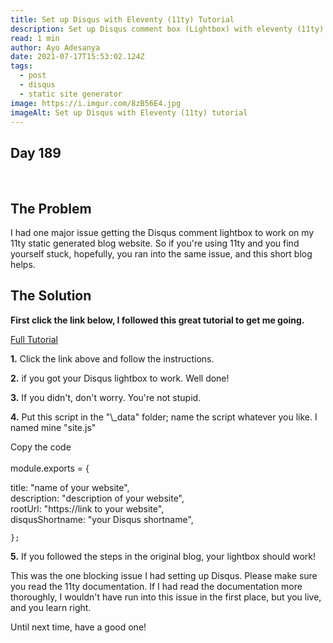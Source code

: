 ```yaml
---
title: Set up Disqus with Eleventy (11ty) Tutorial
description: Set up Disqus comment box (Lightbox) with eleventy (11ty) static sight generator
read: 1 min
author: Ayo Adesanya
date: 2021-07-17T15:53:02.124Z
tags:
  - post
  - disqus
  - static site generator
image: https://i.imgur.com/8zB56E4.jpg
imageAlt: Set up Disqus with Eleventy (11ty) tutorial
---
```


<h2 class="snippet__title text-gradient article-special-case bold day">Day 189</h2><br>
<h2 class="snippet__title text-gradient article-special-case bold">The Problem</h2>

<p class="blog-p">I had one major issue getting the Disqus comment lightbox to work on my 11ty static generated blog website. So if you're using 11ty and you find yourself stuck, hopefully, you ran into the same issue, and this short blog helps.</p>

<h2 class="snippet__title text-gradient article-special-case bold">The Solution</h2>

<b>First click the link below, I followed this great tutorial to get me going.</b>

<a href="https://blog.jodionne.com/how-to-use-disqus-with-eleventy-9081d9a246d8" class="btn btn--primary">Full Tutorial <span><i class="fas fa-arrow-right"></i></span></a>

  <p><b>1.</b> Click the link above and follow the instructions.</p>
  
  <p><b>2.</b> if you got your Disqus lightbox to work. Well done!</p>
  
  <p><b>3.</b> If you didn't, don't worry. You're not stupid.</p>
  
  <p><b>4.</b> Put this script in the "\_data" folder; name the script whatever you like. I named mine "site.js"</p>

  <div class="snippet__title text-gradient article-special-case bold"> Copy the code</div><br>
  
  <div class="code-block">
    module.exports = {
  
  title: "name of your website",
  <br>
  description: "description of your website",
  <br>
  rootUrl: "https://link to your website",
  <br>
  disqusShortname: "your Disqus shortname",
  
    };
  </div>
  
  <p><b>5.</b> If you followed the steps in the original blog, your lightbox should work!</p>

<P>This was the one blocking issue I had setting up Disqus. Please make sure you read the 11ty documentation. If I had read the documentation more thoroughly, I wouldn't have run into this issue in the first place, but you live, and you learn right.</P>

<div class="bold">Until next time, have a good one!</div>
